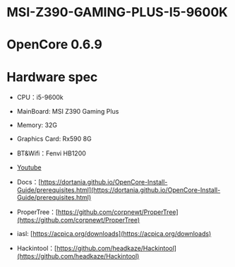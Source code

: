 # MSI-Z390-GAMING-PLUS-I5-9600K
# OpenCore 0.6.9

# Hardware spec
- CPU：i5-9600k
- MainBoard: MSI Z390 Gaming Plus
- Memory: 32G
- Graphics Card: Rx590 8G
- BT&Wifi：Fenvi HB1200
- [Youtube](https://www.youtube.com/watch?v=QDfNgOydUp8)


- Docs：[https://dortania.github.io/OpenCore-Install-Guide/prerequisites.html](https://dortania.github.io/OpenCore-Install-Guide/prerequisites.html)

- ProperTree：[https://github.com/corpnewt/ProperTree](https://github.com/corpnewt/ProperTree)

- iasl: [https://acpica.org/downloads](https://acpica.org/downloads)

- Hackintool：[https://github.com/headkaze/Hackintool](https://github.com/headkaze/Hackintool)
